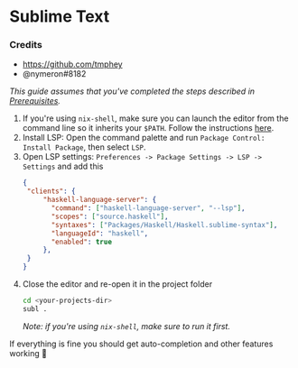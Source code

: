# Sublime Text

### Credits
- https://github.com/tmphey
- @nymeron#8182

_This guide assumes that you've completed the steps described in [Prerequisites](https://plutus-community.readthedocs.io/en/latest/Environment/Editors/Prerequisites/prerequisites/)._

1. If you're using `nix-shell`, make sure you can launch the editor from the command line so it inherits your `$PATH`.
   Follow the instructions [here](https://www.sublimetext.com/docs/command_line.html).
2. Install LSP: Open the command palette and run `Package Control: Install Package`, then select `LSP`.
3. Open LSP settings: `Preferences -> Package Settings -> LSP -> Settings` and add this
   ```json
   {
    "clients": {
        "haskell-language-server": {
          "command": ["haskell-language-server", "--lsp"],
          "scopes": ["source.haskell"],
          "syntaxes": ["Packages/Haskell/Haskell.sublime-syntax"],
          "languageId": "haskell",
          "enabled": true
        },
    }
   }
   ```
4. Close the editor and re-open it in the project folder
   ```bash
   cd <your-projects-dir>
   subl .
   ```
   _Note: if you're using `nix-shell`, make sure to run it first._

If everything is fine you should get auto-completion and other features working 🎉

